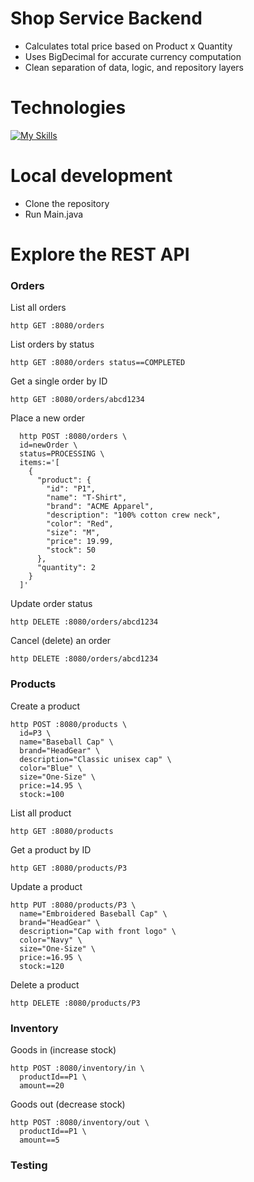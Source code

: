 # Shop Service Backend
- Calculates total price based on Product x Quantity
- Uses BigDecimal for accurate currency computation
- Clean separation of data, logic, and repository layers

# Technologies

[![My Skills](https://skillicons.dev/icons?i=java,maven,spring,mongodb&perline=4)](https://skillicons.dev)

# Local development

- Clone the repository
- Run Main.java

# Explore the REST API

### Orders
List all orders
```
http GET :8080/orders
```

List orders by status
```
http GET :8080/orders status==COMPLETED
```

Get a single order by ID
```
http GET :8080/orders/abcd1234
```

Place a new order
```
  http POST :8080/orders \
  id=newOrder \
  status=PROCESSING \
  items:='[
    {
      "product": {
        "id": "P1",
        "name": "T-Shirt",
        "brand": "ACME Apparel",
        "description": "100% cotton crew neck",
        "color": "Red",
        "size": "M",
        "price": 19.99,
        "stock": 50
      },
      "quantity": 2
    }
  ]'
  ```
Update order status
```
http DELETE :8080/orders/abcd1234
```
Cancel (delete) an order
```
http DELETE :8080/orders/abcd1234
```

### Products
Create a product
```
http POST :8080/products \
  id=P3 \
  name="Baseball Cap" \
  brand="HeadGear" \
  description="Classic unisex cap" \
  color="Blue" \
  size="One-Size" \
  price:=14.95 \
  stock:=100
```
List all product
```
http GET :8080/products
```
Get a product by ID
```
http GET :8080/products/P3
```
Update a product
```
http PUT :8080/products/P3 \
  name="Embroidered Baseball Cap" \
  brand="HeadGear" \
  description="Cap with front logo" \
  color="Navy" \
  size="One-Size" \
  price:=16.95 \
  stock:=120
```
Delete a product
```
http DELETE :8080/products/P3
```

### Inventory
Goods in (increase stock)
```
http POST :8080/inventory/in \
  productId==P1 \
  amount==20
```
Goods out (decrease stock)
```
http POST :8080/inventory/out \
  productId==P1 \
  amount==5
```

### Testing



